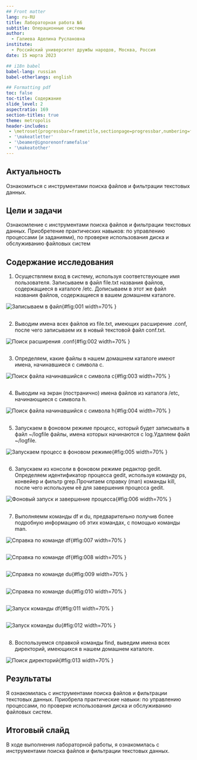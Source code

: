 ```yaml
---
## Front matter
lang: ru-RU
title: Лабораторная работа №6
subtitle: Операционные системы
author:
  - Галиева Аделина Руслановна
institute:
  - Российский университет дружбы народов, Москва, Россия
date: 15 марта 2023

## i18n babel
babel-lang: russian
babel-otherlangs: english

## Formatting pdf
toc: false
toc-title: Содержание
slide_level: 2
aspectratio: 169
section-titles: true
theme: metropolis
header-includes:
 - \metroset{progressbar=frametitle,sectionpage=progressbar,numbering=fraction}
 - '\makeatletter'
 - '\beamer@ignorenonframefalse'
 - '\makeatother'
---
```



## Актуальность


Ознакомиться с инструментами поиска файлов и фильтрации текстовых данных. 

## Цели и задачи


Ознакомление с инструментами поиска файлов и фильтрации текстовых данных. Приобретение практических навыков: по управлению процессами (и заданиями), по проверке использования диска и обслуживанию файловых систем


## Содержание исследования


1. Осуществляем вход в систему, используя соответствующее имя пользователя. Записываем в файл file.txt названия файлов, содержащиеся в каталоге /etc. Дописываем в этот же файл названия файлов, содержащиеся в вашем домашнем каталоге. 


![Записываем в файл](image/1.png){#fig:001 width=70% }


##


2. Выводим имена всех файлов из file.txt, имеющих расширение .conf, после чего записываем их в новый текстовой файл conf.txt. 


![Поиск расширения .conf](image/2.png){#fig:002 width=70% }


##


3. Определяем, какие файлы в нашем домашнем каталоге имеют имена, начинавшиеся с символа c. 


![Поиск файла начинавшийся с символа с](image/3.png){#fig:003 width=70% }


##


4. Выводим на экран (постранично) имена файлов из каталога /etc, начинающиеся с символа h.


![Поиск файла начинавшийся с символа h](image/4.png){#fig:004 width=70% }


##


5. Запускаем в фоновом режиме процесс, который будет записывать в файл ~/logfile файлы, имена которых начинаются с log.Удаляем файл ~/logfile. 


![Запускаем процесс в фоновом режиме](image/5.png){#fig:005 width=70% }


##


6. Запускаем из консоли в фоновом режиме редактор gedit. Определяем идентификатор процесса gedit, используя команду ps, конвейер и фильтр grep.Прочитаем справку (man) команды kill, после чего используем её для завершения процесса gedit. 


![Фоновый запуск и завершение процесса](image/6.png){#fig:006 width=70% }


##


7. Выполняемм команды df и du, предварительно получив более подробную информацию об этих командах, с помощью команды man.


![Справка по команде df](image/7.png){#fig:007 width=70% }


##


![Справка по команде df](image/8.png){#fig:008 width=70% }


##


![Справка по команде du](image/9.png){#fig:009 width=70% }


##


![Справка по команде du](image/10.png){#fig:010 width=70% }


##


![Запуск команды df](image/11.png){#fig:011 width=70% }


##


![Запуск команды du](image/12.png){#fig:012 width=70% }


##
8. Воспользуемся справкой команды find, выведим имена всех директорий, имеющихся в нашем домашнем каталоге.


![Поиск директорий](image/13.png){#fig:013 width=70% }


## Результаты


Я ознакомилась с инструментами поиска файлов и фильтрации текстовых данных. Приобрела практические навыки: по управлению процессами, по проверке  использования диска и обслуживанию файловых систем.


## Итоговый слайд


В ходе выполнения лабораторной работы, я ознакомилась с инструментами поиска файлов и фильтрации текстовых данных.

